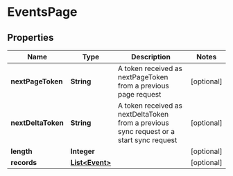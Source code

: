 

# EventsPage


## Properties

| Name | Type | Description | Notes |
|------------ | ------------- | ------------- | -------------|
|**nextPageToken** | **String** | A token received as nextPageToken from a previous page request |  [optional] |
|**nextDeltaToken** | **String** | A token received as nextDeltaToken from a previous sync request or a start sync request |  [optional] |
|**length** | **Integer** |  |  [optional] |
|**records** | [**List&lt;Event&gt;**](Event.md) |  |  [optional] |



